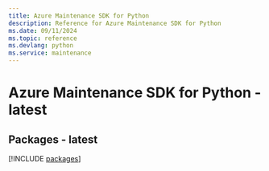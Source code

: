 ```yaml
---
title: Azure Maintenance SDK for Python
description: Reference for Azure Maintenance SDK for Python
ms.date: 09/11/2024
ms.topic: reference
ms.devlang: python
ms.service: maintenance
---
```

# Azure Maintenance SDK for Python - latest
## Packages - latest
[!INCLUDE [packages](maintenance-index.md)]